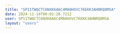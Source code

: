```yaml
---
title: "SP11TWQCTC6NXK6A6C4MA0HXVC76EKK3AHNRQ8MSA"
date: 2024-11-14T00:02:28.721Z
user: SP11TWQCTC6NXK6A6C4MA0HXVC76EKK3AHNRQ8MSA
layout: "users"
---
```

    